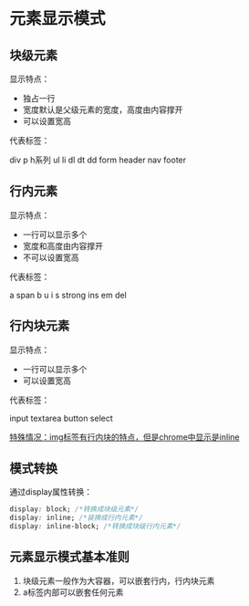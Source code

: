 # 元素显示模式

## 块级元素

显示特点：

* 独占一行
* 宽度默认是父级元素的宽度，高度由内容撑开
* 可以设置宽高

代表标签：

div	p	h系列	ul	li	dl	dt	dd	form	header	nav	footer

## 行内元素

显示特点：

* 一行可以显示多个
* 宽度和高度由内容撑开
* 不可以设置宽高

代表标签：

a	span	b	u	 i	s	strong	ins	em	del

## 行内块元素

显示特点：

* 一行可以显示多个
* 可以设置宽高

代表标签：

input	textarea	button	select

<u>特殊情况：img标签有行内块的特点，但是chrome中显示是inline</u>

## 模式转换

通过display属性转换：

```css
display: block; /*转换成块级元素*/
display: inline; /*装换成行内元素*/
display: inline-block; /*转换成块级行内元素*/
```

## 元素显示模式基本准则

1. 块级元素一般作为大容器，可以嵌套行内，行内块元素
2. a标签内部可以嵌套任何元素